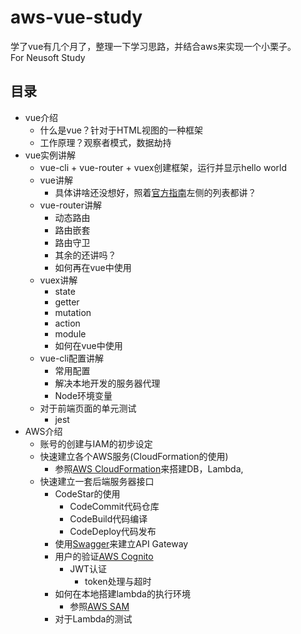 # aws-vue-study

学了vue有几个月了，整理一下学习思路，并结合aws来实现一个小栗子。  
For Neusoft Study

## 目录

* vue介绍
  * 什么是vue？针对于HTML视图的一种框架
  * 工作原理？观察者模式，数据劫持
* vue实例讲解
  * vue-cli + vue-router + vuex创建框架，运行并显示hello world
  * vue讲解
    * 具体讲啥还没想好，照着[官方指南](https://cn.vuejs.org/v2/guide/list.html)左侧的列表都讲？
  * vue-router讲解
    * 动态路由
    * 路由嵌套
    * 路由守卫
    * 其余的还讲吗？
    * 如何再在vue中使用
  * vuex讲解
    * state
    * getter
    * mutation
    * action
    * module
    * 如何在vue中使用
  * vue-cli配置讲解
    * 常用配置
    * 解决本地开发的服务器代理
    * Node环境变量
  * 对于前端页面的单元测试
    * jest
* AWS介绍
  * 账号的创建与IAM的初步设定
  * 快速建立各个AWS服务(CloudFormation的使用)
    * 参照[AWS CloudFormation](https://docs.aws.amazon.com/zh_cn/AWSCloudFormation/latest/UserGuide/Welcome.html)来搭建DB，Lambda,
  * 快速建立一套后端服务器接口
    * CodeStar的使用
      * CodeCommit代码仓库
      * CodeBuild代码编译
      * CodeDeploy代码发布
    * 使用[Swagger](https://petstore.swagger.io/)来建立API Gateway
    * 用户的验证[AWS Cognito](https://docs.aws.amazon.com/zh_cn/cognito/?id=docs_gateway)
      * JWT认证
        * token处理与超时
    * 如何在本地搭建lambda的执行环境
      * 参照[AWS SAM](https://github.com/awslabs/serverless-application-model)
    * 对于Lambda的测试